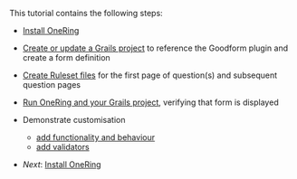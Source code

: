 This tutorial contains the following steps:

* [Install OneRing](02-InstallOneRing.md)
* [Create or update a Grails project](03-CreateOrUpdateGrailsProject.md) to reference the Goodform plugin and create a form definition
* [Create Ruleset files](04-CreateRulesetDefinitions.md) for the first page of question(s) and subsequent question pages
* [Run OneRing and your Grails project](05-RunApp.md), verifying that form is displayed
* Demonstrate customisation
    - [add functionality and behaviour](06-CustomizeFormBehaviour.md)
    - [add validators](07-CustomValidators.md)

* _Next_: [Install OneRing](##02-InstallOneRing.md##)
